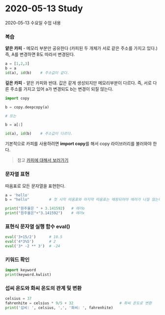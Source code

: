 # 2020-05-13 Study

2020-05-13 수요일 수업 내용 

### 복습

**얕은 카피** - 메모리 부분만 공유한다 (카피된 두 개체가 서로 같은 주소를 가지고 있다.) 즉, A를 변경하면 B도 따라서 변경된다.

```py
a = [1,2,3]
b = a
id(a), id(b)    # 주소값이 같다.
```

**깊은 카피** - 얕은 카피와 반대. 값은 같게 생성되지만 메모리부분이 다르다. 즉, 서로 다른 주소를 가지고 있어 a가 변경되도 b는 변경이 되질 않는다.

```py
import copy

b = copy.deepcopy(a) 

# 또는

b = a[:]

id(a), id(b)    # 주소값이 다르다.
```

기본적으로 카피를 사용하려면 **import copy**를 해서 copy 라이브러리를 불러와야 한다.

> 참고 [카피에 대해서 보러가기](https://wikidocs.net/16038)

### 문자열 표현

따옴표로 모든 문자열을 표현한다.

```py
a = 'hello'
b = "hello"         # 첫 시작 따옴표와 마지막 따옴표는 매핑되어야 에러가 나질 않는다.

print("원주율은 " + 3.141592)   # 에러o
print("원주율은"+"3.141592")    # 에러x
```

### 표현식 문자열 실행 함수 eval()

```py
eval('3+15/2')      # 10.5
eval('4*3%5')       # 2
eval('3* -2 ** 3')  # -24
```

### 키워드 확인

```py
import keyword
print(keyword.kwlist)
```

### 섭씨 온도와 화씨 온도의 관계 및 변환

```py
celsius = 37
fahrenhite = celsius * 9/5 + 32                     # 화씨 온도로 변환
print('섭씨: ', celsius, ',', '화씨: ', fahrenhite)
```
